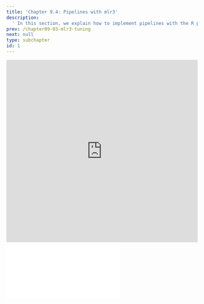 ```yaml
---
title: 'Chapter 9.4: Pipelines with mlr3'
description:
  ' In this section, we explain how to implement pipelines with the R package mlr3.'
prev: /chapter09-03-mlr3-tuning
next: null
type: subchapter
id: 1
---
```




<exercise id="1" title="Video Lecture">
<iframe width="100%" height="480" src="https://www.youtube.com/embed/wSBV7rfVpyc" frameborder="0" allow="accelerometer; autoplay; encrypted-media; gyroscope; picture-in-picture" allowfullscreen></iframe>
</exercise>



<exercise id="2" title="Slides">
<object data="pdfs/9/slides-mlr3-pipelines.pdf" type="application/pdf" style="width:100%;height:480px">
    <embed src="pdfs/9/slides-mlr3-pipelines.pdf" type="application/pdf" />
</object>
</exercise>


